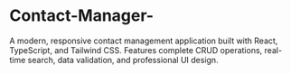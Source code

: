 # Contact-Manager-
A modern, responsive contact management application built with React, TypeScript, and Tailwind CSS. Features complete CRUD operations, real-time search, data validation, and professional UI design.

